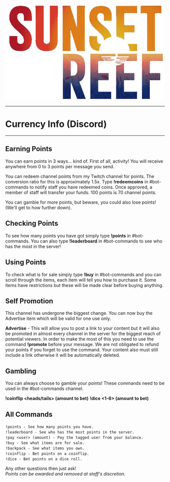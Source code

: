 [![Sunset Reef](sunsetreedtransparent.png)](https://haytadagaming.xyz)

----
# Currency Info (Discord)
----
  
## Earning Points
You can earn points in 3 ways... kind of. First of all, activity! You will receive anywhere from 0 to 3 points per message you send.

You can redeem channel points from my Twitch channel for points. The conversion ratio for this is approximately 1.5x. Type **!redeemcoins** in #bot-commands to notify staff you have redeemed coins. Once approved, a member of staff will transfer your funds. 100 points is 70 channel points.

You can gamble for more points, but beware, you could also lose points! (We'll get to how further down).  

## Checking Points
To see how many points you have got simply type **!points** in #bot-commands. You can also type **!leaderboard** in #bot-commands to see who has the most in the server!  

## Using Points
To check what is for sale simply type **!buy** in #bot-commands and you can scroll through the items, each item will tell you how to purchase it. Some items have restrictions but these will be made clear before buying anything.

## Self Promotion
This channel has undergone the biggest change. You can now buy the Advertise item which will be valid for one use only.

**Advertise** - This will allow you to post a link to your content but it will also be promoted in almost every channel in the server for the biggest reach of potential viewers. In order to make the most of this you need to use the command **!promote** before your message. We are not obligated to refund your points if you forget to use the command. Your content also must still include a link otherwise it will be automatically deleted.

## Gambling
You can always choose to gamble your points! These commands need to be used in the #bot-commands channel.

**!coinflip <heads/tails> (amount to bet)**
**!dice <1-6> (amount to bet)**

## All Commands
```!points - See how many points you have.```  
```!leaderboard - See who has the most points in the server.```  
```!pay <user> (amount) - Pay the tagged user from your balance.```  
```!buy - See what items are for sale.```  
```!backpack - See what items you own.```  
```!coinflip - Bet points on a coinflip.```  
```!dice - Bet points on a dice roll.```  

Any other questions then just ask!  
*Points can be awarded and removed at staff's discretion.*
